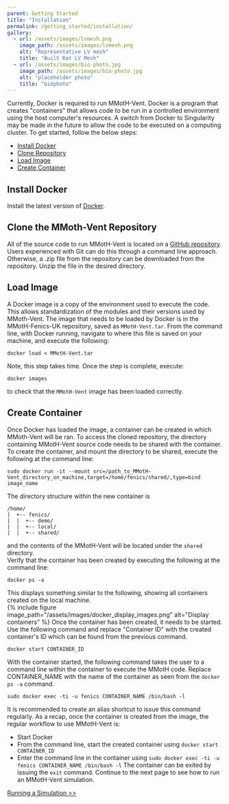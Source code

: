```yaml
---
parent: Getting Started
title: "Installation"
permalink: /getting_started/installation/
gallery:
  - url: /assets/images/lvmesh.png
    image_path: /assets/images/lvmesh.png
    alt: "Representative LV mesh"
    title: "Built Rat LV Mesh"
  - url: /assets/images/bio-photo.jpg
    image_path: /assets/images/bio-photo.jpg
    alt: "placeholder photo"
    title: "biophoto"
---
```


Currently, Docker is required to run MMotH-Vent. Docker is a program that creates "containers" that allows code to be run in a controlled environment using the host computer's resources. A switch from Docker to Singularity may be made in the future to allow the code to be executed on a computing cluster. To get started, follow the below steps:  
  * [Install Docker](#install-docker)
  * [Clone Repository](#clone-the-mmoth-fenics-uk-repository)
  * [Load Image](#load-image)
  * [Create Container](#create-container)

## Install Docker
Install the latest version of [Docker](http://www.docker.com).

## Clone the MMoth-Vent Repository
All of the source code to run MMotH-Vent is located on a [GitHub repository](https://github.com/mmoth-kurtis/MMotH-Fenics-UK.git). Users experienced with Git can do this through a command line approach. Otherwise, a .zip file from the repository can be downloaded from the repository. Unzip the file in the desired directory.

## Load Image  
A Docker image is a copy of the environment used to execute the code. This allows standardization of the modules and their versions used by MMoth-Vent. The image that needs to be loaded by Docker is in the MMotH-Fenics-UK repository, saved as ```MMotH-Vent.tar```. From the command line, with Docker running, navigate to where this file is saved on your machine, and execute the following:  
```
docker load < MMotH-Vent.tar
```
Note, this step takes time. Once the step is complete, execute:
```
docker images
```
to check that the ```MMotH-Vent``` image has been loaded correctly.


## Create Container
Once Docker has loaded the image, a container can be created in which MMoth-Vent will be ran. To access the cloned repository, the directory containing MMotH-Vent source code needs to be shared with the container. To create the container, and mount the directory to be shared, execute the following at the command line:  
```
sudo docker run -it --mount src=/path_to_MMotH-Vent_directory_on_machine,target=/home/fenics/shared/,type=bind image_name
```
The directory structure within the new container is  
```
/home/  
|  +-- fenics/  
|  |  +-- demo/  
|  |  +-- local/  
|  |  +-- shared/  
```
and the contents of the MMotH-Vent will be located under the ```shared``` directory.  
Verify that the container has been created by executing the following at the command line:
```
docker ps -a
```
This displays something similar to the following, showing all containers created on the local machine.   
{% include figure image_path="/assets/images/docker_display_images.png" alt="Display containers" %}
Once the container has been created, it needs to be started. Use the following command and replace "Container ID" with the created container's ID which can be found from the previous command.
```
docker start CONTAINER_ID
```
With the container started, the following command takes the user to a command line within the container to execute the MMotH code. Replace CONTAINER_NAME with the name of the container as seen from the ```docker ps -a``` command.
```
sudo docker exec -ti -u fenics CONTAINER_NAME /bin/bash -l
```
It is recommended to create an alias shortcut to issue this command regularly. As a recap, once the container is created from the image, the regular workflow to use MMotH-Vent is:
* Start Docker
* From the command line, start the created container using ```docker start CONTAINER_ID```
* Enter the command line in the container using ```sudo docker exec -ti -u fenics CONTAINER_NAME /bin/bash -l```
The container can be exited by issuing the ```exit``` command. Continue to the next page to see how to run an MMotH-Vent simulation.

<a href="/mmoth-vent/getting_started/running_demo/" class="btn btn--primary">Running a Simulation >></a>
